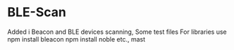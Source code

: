 # BLE-Scan
Added i Beacon and BLE devices scanning, Some test files
For libraries use
npm install bleacon
npm install noble
etc.,
 mast
